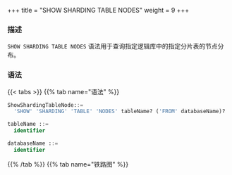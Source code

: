 +++
title = "SHOW SHARDING TABLE NODES"
weight = 9
+++

### 描述

`SHOW SHARDING TABLE NODES` 语法用于查询指定逻辑库中的指定分片表的节点分布。

### 语法

{{< tabs >}}
{{% tab name="语法" %}}
```sql
ShowShardingTableNode::=
  'SHOW' 'SHARDING' 'TABLE' 'NODES' tableName? ('FROM' databaseName)?

tableName ::=
  identifier

databaseName ::=
  identifier
```
{{% /tab %}}
{{% tab name="铁路图" %}}
<iframe frameborder="0" name="diagram" id="diagram" width="100%" height="100%"></iframe>
{{% /tab %}}
{{< /tabs >}}

### 补充说明

- 未指定 `databaseName` 时，默认是当前使用的 `DATABASE`。 如果也未使用 `DATABASE` 则会提示 `No database selected`。

### 返回值说明

| 列     | 说明     |
|-------|--------|
| name  | 分片规则名称 |
| nodes | 分片节点   |

### 示例

- 查询指定逻辑库中指定分片表的节点分布

```sql
SHOW SHARDING TABLE NODES t_order_item FROM sharding_db;
```

```sql
mysql> SHOW SHARDING TABLE NODES t_order_item FROM sharding_db;
+--------------+------------------------------------------------------------------------------------------------------------+
| name         | nodes                                                                                                      |
+--------------+------------------------------------------------------------------------------------------------------------+
| t_order_item | resource_0.t_order_item_0, resource_0.t_order_item_1, resource_1.t_order_item_0, resource_1.t_order_item_1 |
+--------------+------------------------------------------------------------------------------------------------------------+
1 row in set (0.00 sec)
```

- 查询当前逻辑库中指定分片表的节点分布

```sql
SHOW SHARDING TABLE NODES t_order_item;
```

```sql
mysql> SHOW SHARDING TABLE NODES t_order_item;
+--------------+------------------------------------------------------------------------------------------------------------+
| name         | nodes                                                                                                      |
+--------------+------------------------------------------------------------------------------------------------------------+
| t_order_item | resource_0.t_order_item_0, resource_0.t_order_item_1, resource_1.t_order_item_0, resource_1.t_order_item_1 |
+--------------+------------------------------------------------------------------------------------------------------------+
1 row in set (0.00 sec)
```

- 查询指定逻辑库中所有分片表的节点分布

```sql
SHOW SHARDING TABLE NODES FROM sharding_db;
```

```sql
mysql> SHOW SHARDING TABLE NODES FROM sharding_db;
+--------------+------------------------------------------------------------------------------------------------------------+
| name         | nodes                                                                                                      |
+--------------+------------------------------------------------------------------------------------------------------------+
| t_order_item | resource_0.t_order_item_0, resource_0.t_order_item_1, resource_1.t_order_item_0, resource_1.t_order_item_1 |
+--------------+------------------------------------------------------------------------------------------------------------+
1 row in set (0.00 sec)
```

- 查询当前逻辑库中所有分片表的节点分布

```sql
SHOW SHARDING TABLE NODES;
```

```sql
mysql> SHOW SHARDING TABLE NODES;
+--------------+------------------------------------------------------------------------------------------------------------+
| name         | nodes                                                                                                      |
+--------------+------------------------------------------------------------------------------------------------------------+
| t_order_item | resource_0.t_order_item_0, resource_0.t_order_item_1, resource_1.t_order_item_0, resource_1.t_order_item_1 |
+--------------+------------------------------------------------------------------------------------------------------------+
1 row in set (0.00 sec)
```

### 保留字

`SHOW`、`SHARDING`、`TABLE`、`NODES`、`FROM`

### 相关链接

- [保留字](/cn/user-manual/shardingsphere-proxy/distsql/syntax/reserved-word/)

